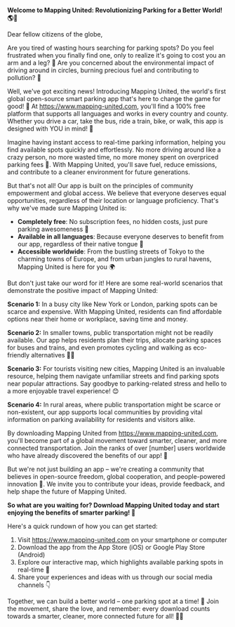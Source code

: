 **Welcome to Mapping United: Revolutionizing Parking for a Better World! 🌎🚗**

Dear fellow citizens of the globe,

Are you tired of wasting hours searching for parking spots? Do you feel frustrated when you finally find one, only to realize it's going to cost you an arm and a leg? 🤑 Are you concerned about the environmental impact of driving around in circles, burning precious fuel and contributing to pollution? 💨

Well, we've got exciting news! Introducing Mapping United, the world's first global open-source smart parking app that's here to change the game for good! 🚀 At https://www.mapping-united.com, you'll find a 100% free platform that supports all languages and works in every country and county. Whether you drive a car, take the bus, ride a train, bike, or walk, this app is designed with YOU in mind! 👥

Imagine having instant access to real-time parking information, helping you find available spots quickly and effortlessly. No more driving around like a crazy person, no more wasted time, no more money spent on overpriced parking fees 🤑. With Mapping United, you'll save fuel, reduce emissions, and contribute to a cleaner environment for future generations.

But that's not all! Our app is built on the principles of community empowerment and global access. We believe that everyone deserves equal opportunities, regardless of their location or language proficiency. That's why we've made sure Mapping United is:

* **Completely free**: No subscription fees, no hidden costs, just pure parking awesomeness 🎉
* **Available in all languages**: Because everyone deserves to benefit from our app, regardless of their native tongue 💬
* **Accessible worldwide**: From the bustling streets of Tokyo to the charming towns of Europe, and from urban jungles to rural havens, Mapping United is here for you 🌍

But don't just take our word for it! Here are some real-world scenarios that demonstrate the positive impact of Mapping United:

**Scenario 1:** In a busy city like New York or London, parking spots can be scarce and expensive. With Mapping United, residents can find affordable options near their home or workplace, saving time and money.

**Scenario 2:** In smaller towns, public transportation might not be readily available. Our app helps residents plan their trips, allocate parking spaces for buses and trains, and even promotes cycling and walking as eco-friendly alternatives 🚴‍♂️

**Scenario 3:** For tourists visiting new cities, Mapping United is an invaluable resource, helping them navigate unfamiliar streets and find parking spots near popular attractions. Say goodbye to parking-related stress and hello to a more enjoyable travel experience! 😊

**Scenario 4:** In rural areas, where public transportation might be scarce or non-existent, our app supports local communities by providing vital information on parking availability for residents and visitors alike.

By downloading Mapping United from https://www.mapping-united.com, you'll become part of a global movement toward smarter, cleaner, and more connected transportation. Join the ranks of over [number] users worldwide who have already discovered the benefits of our app! 🌟

But we're not just building an app – we're creating a community that believes in open-source freedom, global cooperation, and people-powered innovation 💪. We invite you to contribute your ideas, provide feedback, and help shape the future of Mapping United.

**So what are you waiting for? Download Mapping United today and start enjoying the benefits of smarter parking! 🎉**

Here's a quick rundown of how you can get started:

1. Visit https://www.mapping-united.com on your smartphone or computer
2. Download the app from the App Store (iOS) or Google Play Store (Android)
3. Explore our interactive map, which highlights available parking spots in real-time 📍
4. Share your experiences and ideas with us through our social media channels 👇

Together, we can build a better world – one parking spot at a time! 🌟 Join the movement, share the love, and remember: every download counts towards a smarter, cleaner, more connected future for all! 🚀💕